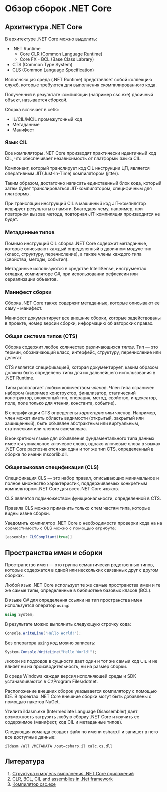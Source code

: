 # Обзор сборок .NET Core

## Архитектура .NET Core
В архитектуре .NET Core можно выделить: 
* .NET Runtime
  * Core CLR (Common Language Runtime) 
  * Core FX - BCL (Base Class Labrary)
* CTS (Common Type System)
* CLS (Common Language Specification)

Исполняющая среда (.NET Runtime) представляет собой коллекцию служб, которые требуются для выполнения скомпилированного кода. 

Полученный в результате компиляции (например csc.exe) двоичный объект, называется *сборкой*.

Сборка включает в себя:
* IL/CIL/MCIL промежуточный код
* Метаданные
* Манифест

### Язык CIL

Все компиляторы .NET Core производят практически идентичный код CIL, что обеспечивает независимость от платформы языка CIL.

Компонент, который транслирует код CIL инструкции ЦП, является оперативным JIT(Just-In-Time) компилятором (jitter). 

Таким образом, достаточно написать единственный блок кода, который затем будет транслироваться JIT-компилятором, специфичным для платформы.

При трансляции инструкций CIL в машинный код JIT-компилятор кеширует результаты в памяти. Благодаря чему, например, при повторном вызове метода, повторная JIT-компиляция производится не будет.

### Метаданные типов

Помимо инструкций CIL сборка .NET Core содержит метаданные, которые описывают каждый определенный в двоичном модуле тип (класс, структуру, перечисление), а также члены каждого типа (свойства, методы, события).

Метаданные используются в средстве IntelliSense, инструментах отладки, компиляторе С#, при использовании рефлексии или сериализации объектов.

### Манифест сборки

Сборка .NET Core также содержит метаданные, которые описывают ее саму - манифест.

Манифест документирует все внешние сборки, которые задействованы в проекте, номер версии сборки, информацию об авторских правах.

### Общая система типов (CTS)

Сборка содержит любое количество различающихся *типов*. Тип — это термин, обозначающий класс, интерфейс, структуру, перечисление или делегат.

CTS является спецификацией, которая документирует, каким образом должны быть определены типы для их дальнейшего использования в .NET Runtime.

Типы располагает любым количеством *членов*.  Член типа ограничен набором (например конструктор, финализатор, статический конструктор, вложенный тип, операция, метод, свойство, индексатор, поле, поле только для чтения, константа, событие).

В спецификации CTS определены *характеристики* членов. Например, член может иметь область видимости (открытый, закрытый или защищенный), быть объявлен абстрактным или виртуальным, статическим или членом экземпляра. 

В конкретном языке для объявления фундаментального типа данных имеется уникальное ключевое слово, однако ключевые слова в языках .NET Core распознаются как один и тот же тип CTS, определенный в сборке по имени mscorlib.dll.

### Общеязыковая спецификация (CLS)

Спецификация CLS — это набор правил, описывающих минимальное и полное множество характеристик, поддерживаемых конкретным компилятором .NET Core для всех .NET Core языков. 

CLS является подмножеством функциональности, определенной в CTS.

Правила CLS можно применить только к тем частям типа, которые видны извне сборки.

Уведомить компилятор .NET Core о необходимости проверки кода на на совместимость с CLS можно с помощью атрибута:
```csharp
[assembly: CLSCompliant(true)]
```

## Пространства имен и сборки

Пространство имен — это группа семантически родственных типов, которые содержатся в одной или нескольких связанных друг с другом сборках. 

Любой язык .NET Core использует те же самые пространства имен и те же самые типы, определенные в библиотеке базовых класов (BCL).

В языке C# для определения ссылки на тип пространства имен используется оператор ``using``:
```csharp
using System;
```

В результате можно выполнить следующую строчку кода:
```csharp
Console.WriteLine("Hello World!");
```

Без оператора ``using`` код можно записать:
```csharp
System.Console.WriteLine("Hello World!");
```

Любой из подходов в сущности дает один и тот же самый код CIL и не влияет ни на производительность, ни на размер сборки.

В среде Windows каждая версия исполняющей среды и SDK устанавливаются в C:\Program Files\dotnet.

Расположение внешних сборок указывается компилятору с помощью IDE. В проектах .NET Core внешние сборки могут быть добавлены с помощью пакетов NuGet.

Утилита ildasm.exe (Intermediate Language Disassembler) дает возможность загрузить любую сборку .NET Core и изучить ее содержимое (манифест, код CIL и метаданные типов).

Следующая команда создаст файл по имени csharp.il и запишет в него все доступные данные:
```
ildasm /all /METADATA /out=csharp.il calc.cs.dll
```

## Литература
1. [Структура и модель выполнения .NET Core приложений](https://habr.com/ru/company/nix/blog/327686/)
2. [CLR, BCL, CIL and assemblies in .Net framework](https://medium.com/@v.cheshmi/clr-bcl-cil-and-assemblies-in-net-framework-3de8bf09e781)
3. [Компилятор csc.exe](https://professorweb.ru/my/csharp/charp_theory/level2/2_2.php)
